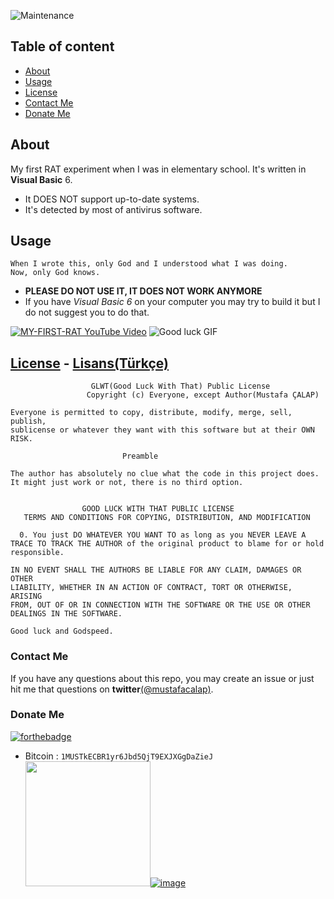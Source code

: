 ![Maintenance](https://img.shields.io/maintenance/yes/2011.svg?style=for-the-badge)

## Table of content
- [About](#about) 
- [Usage](#usage)
- [License](#license---lisanstürkçe)
- [Contact Me](#contact-me)
- [Donate Me](#donate-me)

## About
My first RAT experiment when I was in elementary school. It's written in **Visual Basic** 6.

- It DOES NOT support up-to-date systems.
- It's detected by most of antivirus software.

## Usage
```
When I wrote this, only God and I understood what I was doing.
Now, only God knows.
```
- **PLEASE DO NOT USE IT, IT DOES NOT WORK ANYMORE**
- If you have *Visual Basic 6* on your computer you may try to build it but I do not suggest you to do that. 

[![MY-FIRST-RAT YouTube Video](https://img.youtube.com/vi/9lY5TpV2MO4/0.jpg)](https://www.youtube.com/watch?v=9lY5TpV2MO4)
![Good luck GIF](./good-luck.gif)

## [License](LICENSE) - [Lisans(Türkçe)](LICENSE_tr-TR)
```
                  GLWT(Good Luck With That) Public License
                 Copyright (c) Everyone, except Author(Mustafa ÇALAP)

Everyone is permitted to copy, distribute, modify, merge, sell, publish,
sublicense or whatever they want with this software but at their OWN RISK.

	      	       	     Preamble

The author has absolutely no clue what the code in this project does.
It might just work or not, there is no third option.


                GOOD LUCK WITH THAT PUBLIC LICENSE
   TERMS AND CONDITIONS FOR COPYING, DISTRIBUTION, AND MODIFICATION

  0. You just DO WHATEVER YOU WANT TO as long as you NEVER LEAVE A
TRACE TO TRACK THE AUTHOR of the original product to blame for or hold
responsible.

IN NO EVENT SHALL THE AUTHORS BE LIABLE FOR ANY CLAIM, DAMAGES OR OTHER
LIABILITY, WHETHER IN AN ACTION OF CONTRACT, TORT OR OTHERWISE, ARISING
FROM, OUT OF OR IN CONNECTION WITH THE SOFTWARE OR THE USE OR OTHER
DEALINGS IN THE SOFTWARE.

Good luck and Godspeed.
```

### Contact Me
If you have any questions about this repo, you may create an issue or just hit me that questions on **twitter**[(@mustafacalap)](https://twitter.com/mustafacalap).

### Donate Me
[![forthebadge](https://forthebadge.com/images/badges/fuck-it-ship-it.svg)](https://forthebadge.com)
- Bitcoin : `1MUSTkECBR1yr6Jbd5QjT9EXJXGgDaZieJ` <br />
<img src="https://rlv.zcache.com/bitcoin_accepted_here_sticker-r148616b487084a369d4c15bf39055043_v9i40_8byvr_324.jpg" width="200px" height="200px">[![image](https://calap.co/images/BTC-wallet.png)](https://calap.co/support-me)
